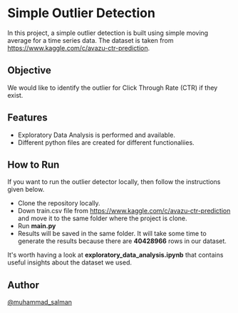 
# Simple Outlier Detection

In this project, a simple outlier detection is built using simple moving average for a time series data.
The dataset is taken from https://www.kaggle.com/c/avazu-ctr-prediction. 

## Objective
We would like to identify the outlier for Click Through Rate (CTR) if they exist.

## Features

- Exploratory Data Analysis is performed and available.
- Different python files are created for different functionaliies.


## How to Run

If you want to run the outlier detector locally, then follow the instructions given below.

- Clone the repository locally.
- Down train.csv file from  https://www.kaggle.com/c/avazu-ctr-prediction and move it to the same folder where the project is clone.
- Run **main.py**
- Results will be saved in the same folder. It will take some time to generate the results because there are **40428966** rows in our dataset.

It's worth having a look at **exploratory_data_analysis.ipynb** that contains useful insights about the dataset we used. 
## Author
[@muhammad_salman](https://www.linkedin.com/in/msalman88/)

